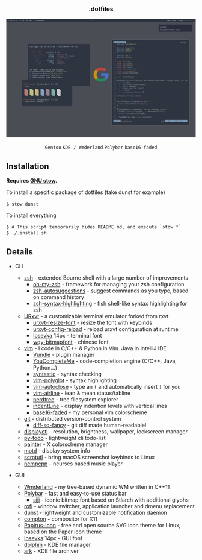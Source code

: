 <div align="center">
<h3>.dotfiles</h3>
<img src="https://github.com/aesophor/dotfiles/raw/master/.meta/main.png">

`Gentoo` `KDE / Wmderland` `Polybar` `base16-faded`
</div>

## Installation
**Requires [GNU stow](https://www.gnu.org/software/stow/).**

To install a specific package of dotfiles (take dunst for example)
```
$ stow dunst
```

To install everything
```
$ # This script temporarily hides README.md, and execute `stow *`
$ ./.install.sh
```

## Details
* CLI
  * [zsh](https://github.com/zsh-users/zsh) - extended Bourne shell with a large number of improvements
    * [oh-my-zsh](https://github.com/robbyrussell/oh-my-zsh) - framework for managing your zsh configuration
    * [zsh-autosuggestions](https://github.com/zsh-users/zsh-autosuggestions) - suggest commands as you type, based on command history
    * [zsh-syntax-highlighting](https://github.com/zsh-users/zsh-syntax-highlighting) - fish shell-like syntax highlighting for zsh
  * [URxvt](https://github.com/exg/rxvt-unicode) - a customizable terminal emulator forked from rxvt
    * [urxvt-resize-font](https://github.com/simmel/urxvt-resize-font) - resize the font with keybinds
    * [urxvt-config-reload](https://github.com/regnarg/urxvt-config-reload) - reload urxvt configuration at runtime
    * [Iosevka](https://github.com/be5invis/Iosevka) 14px - terminal font
    * [wqy-bitmapfont](https://packages.gentoo.org/packages/media-fonts/wqy-bitmapfont) - chinese font
  * [vim](https://github.com/vim/vim) - I code in C/C++ & Python in Vim. Java in IntelliJ IDE.
    * [Vundle](https://github.com/VundleVim/Vundle.vim) - plugin manager
    * [YouCompleteMe](https://github.com/Valloric/YouCompleteMe) - code-completion engine (C/C++, Java, Python...)
    * [syntastic](https://github.com/vim-syntastic/syntastic) - syntax checking
    * [vim-polyglot](https://github.com/sheerun/vim-polyglot) - syntax highlighting
    * [vim-autoclose](https://github.com/Townk/vim-autoclose) - type an `(` and automatically insert `)` for you
    * [vim-airline](https://github.com/vim-airline/vim-airline) - lean & mean status/tabline
    * [nerdtree](https://github.com/scrooloose/nerdtree) - tree filesystem explorer
    * [indentLine](https://github.com/Yggdroot/indentLine) - display indention levels with vertical lines
    * [base16-faded](https://github.com/aesophor/base16-faded/tree/master/colors) - my personal vim colorscheme
  * [git](https://github.com/git/git) - distributed version-control system
    * [diff-so-fancy](https://github.com/so-fancy/diff-so-fancy) - git diff made human-readable!
  * [displayctl](https://github.com/aesophor/displayctl) - resolution, brightness, wallpaper, lockscreen manager
  * [py-todo](https://github.com/aesophor/py-todo) - lightweight cli todo-list
  * [painter](https://github.com/aesophor/Painter) - X colorscheme manager
  * [motd](https://github.com/aesophor/dotfiles/blob/master/scripts/.local/bin/motd) - display system info
  * [scrotutl](https://github.com/aesophor/dotfiles/blob/master/scripts/.local/bin/scrotutl) - bring macOS screenshot keybinds to Linux
  * [ncmpcpp](https://github.com/arybczak/ncmpcpp) - ncurses based music player
    
* GUI
  * [Wmderland](https://github.com/aesophor/Wmderland) - my tree-based dynamic WM written in C++11
  * [Polybar](https://github.com/jaagr/polybar) - fast and easy-to-use status bar
    * [siji](https://github.com/stark/siji) - iconic bitmap font based on Stlarch with additional glyphs
  * [rofi](https://github.com/davatorium/rofi) - window switcher, application launcher and dmenu replacement
  * [dunst](https://github.com/dunst-project/dunst) - lightweight and customizable notification daemon
  * [compton](https://github.com/chjj/compton) - compositor for X11
  * [Papirus-icon](https://github.com/PapirusDevelopmentTeam/papirus-icon-theme) - free and open source SVG icon theme for Linux, based on the Paper icon theme
  * [Iosevka](https://github.com/be5invis/Iosevka) 14px - GUI font
  * [dolphin](https://github.com/KDE/dolphin) - KDE file manager
  * [ark](https://github.com/KDE/ark) - KDE file archiver
